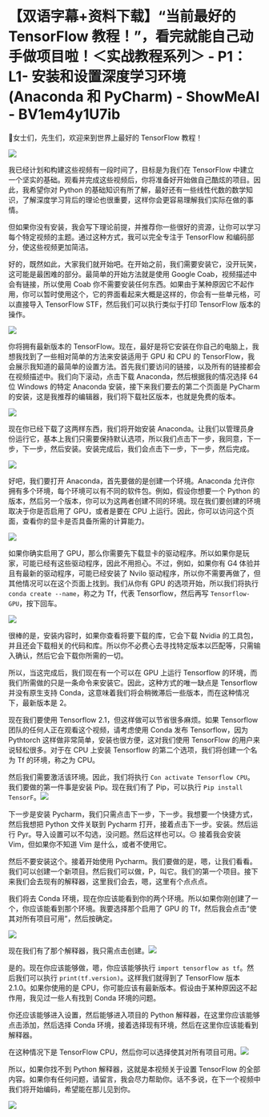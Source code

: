 # 【双语字幕+资料下载】“当前最好的 TensorFlow 教程！”，看完就能自己动手做项目啦！＜实战教程系列＞ - P1：L1- 安装和设置深度学习环境(Anaconda 和 PyCharm) - ShowMeAI - BV1em4y1U7ib

🎼女士们，先生们，欢迎来到世界上最好的 TensorFlow 教程！

![](img/2574d2149dde062e31f512c14cdc5dab_2.png)

我已经计划和构建这些视频有一段时间了，目标是为我们在 TensorFlow 中建立一个坚实的基础。观看并完成这些视频后，你将准备好开始做自己酷炫的项目。因此，我希望你对 Python 的基础知识有所了解，最好还有一些线性代数的数学知识，了解深度学习背后的理论也很重要，这样你会更容易理解我们实际在做的事情。

但如果你没有安装，我会写下理论前提，并推荐你一些很好的资源，让你可以学习每个特定视频的主题。通过这种方式，我可以完全专注于 TensorFlow 和编码部分，使这些视频更加简洁。

好的，既然如此，大家我们就开始吧。在开始之前，我们需要安装它，没开玩笑，这可能是最困难的部分。最简单的开始方法就是使用 Google Coab，视频描述中会有链接，所以使用 Coab 你不需要安装任何东西。如果由于某种原因它不起作用，你可以暂时使用这个，它的界面看起来大概是这样的，你会有一些单元格，可以直接导入 TensorFlow STF，然后我们可以执行类似于打印 TensorFlow 版本的操作。

![](img/2574d2149dde062e31f512c14cdc5dab_4.png)

你将拥有最新版本的 TensorFlow。现在，最好是将它安装在你自己的电脑上，我想我找到了一些相对简单的方法来安装适用于 GPU 和 CPU 的 TensorFlow，我会展示我知道的最简单的设置方法。首先我们要访问的链接，以及所有的链接都会在视频描述中。我们向下滚动，点击下载 Anaconda，然后根据我的情况选择 64 位 Windows 的特定 Anaconda 安装，接下来我们要去的第二个页面是 PyCharm 的安装，这是我推荐的编辑器，我们将下载社区版本，也就是免费的版本。

![](img/2574d2149dde062e31f512c14cdc5dab_6.png)

现在你已经下载了这两样东西，我们将开始安装 Anaconda。让我们以管理员身份运行它，基本上我们只需要保持默认选项，所以我们点击下一步，我同意，下一步，下一步，然后安装。安装完成后，我们会点击下一步，下一步，然后完成。

![](img/2574d2149dde062e31f512c14cdc5dab_8.png)

好吧，我们要打开 Anaconda，首先要做的是创建一个环境。Anaconda 允许你拥有多个环境，每个环境可以有不同的软件包。例如，假设你想要一个 Python 的版本，然后另一个版本，你可以为这两者创建不同的环境。现在我们要创建的环境取决于你是否启用了 GPU，或者是要在 CPU 上运行。因此，你可以访问这个页面，查看你的显卡是否具备所需的计算能力。

![](img/2574d2149dde062e31f512c14cdc5dab_10.png)

如果你确实启用了 GPU，那么你需要先下载显卡的驱动程序。所以如果你是玩家，可能已经有这些驱动程序，因此不用担心。不过，例如，如果你有 G4 体验并且有最新的驱动程序，可能已经安装了 NviIo 驱动程序，所以你不需要再做了，但其他情况可以在这个页面上找到。我们从你有 GPU 的选项开始，所以我们将执行 `conda create --name`，称之为 Tf，代表 Tensorflow，然后再写 `Tensorflow-GPU`，按下回车。

![](img/2574d2149dde062e31f512c14cdc5dab_12.png)

很棒的是，安装内容时，如果你查看将要下载的库，它会下载 Nvidia 的工具包，并且还会下载相关的代码和库。所以你不必费心去寻找特定版本以匹配等，只需输入确认，然后它会下载你所需的一切。

所以，当这完成后，我们现在有一个可以在 GPU 上运行 Tensorflow 的环境，而我们所需做的只是一条命令来安装它。因此，这种方式的唯一缺点是 Tensorflow 并没有原生支持 Conda，这意味着我们将会稍微滞后一些版本，而在这种情况下，最新版本是 2。

现在我们要使用 Tensorflow 2.1，但这样做可以节省很多麻烦。如果 Tensorflow 团队的任何人正在观看这个视频，请考虑使用 Conda 发布 Tensorflow，因为 Pythtorch 这样做非常简单，安装也很方便，这对我们使用 TensorFlow 的用户来说轻松很多。对于在 CPU 上安装 Tensorflow 的第二个选项，我们将创建一个名为 Tf 的环境，称之为 CPU。

然后我们需要激活该环境。因此，我们将执行 `Con activate Tensorflow CPU`。我们要做的第一件事是安装 Pip。现在我们有了 Pip，可以执行 `Pip install TensorF`。![](img/2574d2149dde062e31f512c14cdc5dab_14.png)

下一步是安装 Pycharm，我们只需点击下一步，下一步。我想要一个快捷方式，然后我想把 Python 文件关联到 Pycharm 打开，接着点击下一步。安装。然后运行 Pyr。导入设置可以不勾选，没问题。然后这样也可以。😔 接着我会安装 Vim，但如果你不知道 Vim 是什么，或者不使用它。

然后不要安装这个。接着开始使用 Pycharm。我们要做的是，嗯，让我们看看。我们可以创建一个新项目。然后我们可以做，P，叫它。我们的第一个项目。接下来我们会去现有的解释器，这里我们会去，嗯，这里有个点点点。

我们将去 Conda 环境，现在你应该能看到你的两个环境。所以如果你刚创建了一个，你应该能看到那个环境。我要选择那个启用了 GPU 的 Tf，然后我会点击“使其对所有项目可用”，然后按确定。

![](img/2574d2149dde062e31f512c14cdc5dab_16.png)

现在我们有了那个解释器，我只需点击创建。![](img/2574d2149dde062e31f512c14cdc5dab_18.png)

是的。现在你应该能够做，嗯，你应该能够执行 `import tensorflow as tf`。然后我们可以执行 `print(tf.version)`。这样我们就得到了 TensorFlow 版本 2.1.0。如果你使用的是 CPU，你可能应该有最新版本。假设由于某种原因这不起作用，我见过一些人有找到 Conda 环境的问题。

你还应该能够进入设置，然后能够进入项目的 Python 解释器，在这里你应该能够点击添加，然后选择 Conda 环境，接着选择现有环境，然后在这里你应该能看到解释器。

在这种情况下是 TensorFlow CPU，然后你可以选择使其对所有项目可用。![](img/2574d2149dde062e31f512c14cdc5dab_20.png)

所以，如果你找不到 Python 解释器，这就是本视频关于设置 TensorFlow 的全部内容。如果你有任何问题，请留言，我会尽力帮助你。话不多说，在下一个视频中我们将开始编码，希望能在那儿见到你。

![](img/2574d2149dde062e31f512c14cdc5dab_22.png)
